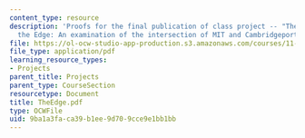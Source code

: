 ```yaml
---
content_type: resource
description: 'Proofs for the final publication of class project -- "The Future of
  the Edge: An examination of the intersection of MIT and Cambridgeport"'
file: https://ol-ocw-studio-app-production.s3.amazonaws.com/courses/11-332j-urban-design-fall-2003/9ba1a3faca39b1ee9d709cce9e1bb1bb_TheEdge.pdf
file_type: application/pdf
learning_resource_types:
- Projects
parent_title: Projects
parent_type: CourseSection
resourcetype: Document
title: TheEdge.pdf
type: OCWFile
uid: 9ba1a3fa-ca39-b1ee-9d70-9cce9e1bb1bb
---
```

